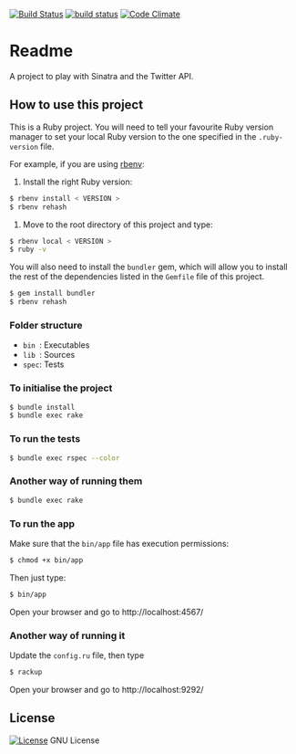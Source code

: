 [![Build Status](https://travis-ci.org/octopusinvitro/twitter-api.svg?branch=master)](https://travis-ci.org/octopusinvitro/twitter-api)
[![build status](https://gitlab.com/me-stevens/twitter-api/badges/master/build.svg)](https://gitlab.com/me-stevens/twitter-api/commits/master)
[![Code Climate](https://codeclimate.com/github/octopusinvitro/twitter-api/badges/gpa.svg)](https://codeclimate.com/github/octopusinvitro/twitter-api)

# Readme

A project to play with Sinatra and the Twitter API.


## How to use this project

This is a Ruby project.
You will need to tell your favourite Ruby version manager to set your local Ruby version to the one specified in the `.ruby-version` file.

For example, if you are using [rbenv](https://cbednarski.com/articles/installing-ruby/):

1. Install the right Ruby version:
```bash
$ rbenv install < VERSION >
$ rbenv rehash
```
1. Move to the root directory of this project and type:
```bash
$ rbenv local < VERSION >
$ ruby -v
```

You will also need to install the `bundler` gem, which will allow you to install the rest of the dependencies listed in the `Gemfile` file of this project.

```bash
$ gem install bundler
$ rbenv rehash
```


### Folder structure

* `bin `: Executables
* `lib `: Sources
* `spec`: Tests


### To initialise the project

```bash
$ bundle install
$ bundle exec rake
```


### To run the tests

```bash
$ bundle exec rspec --color
```


### Another way of running them

```bash
$ bundle exec rake
```

### To run the app

Make sure that the `bin/app` file has execution permissions:

```bash
$ chmod +x bin/app
```

Then just type:

```bash
$ bin/app
```

Open your browser and go to http://localhost:4567/


### Another way of running it

Update the `config.ru` file, then type

```bash
$ rackup
```

Open your browser and go to http://localhost:9292/


## License

[![License](https://img.shields.io/badge/gnu-license-green.svg?style=flat)](https://opensource.org/licenses/GPL-2.0)
GNU License
